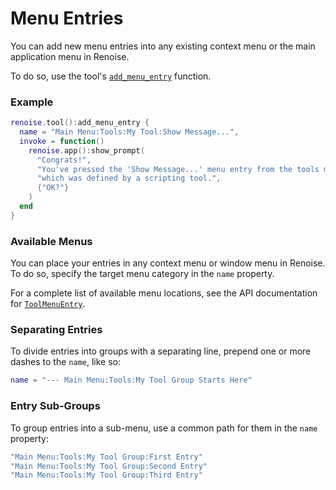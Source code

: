 # Menu Entries

You can add new menu entries into any existing context menu or the main application menu in Renoise.

To do so, use the tool's [`add_menu_entry`](../API/renoise/renoise.ScriptingTool.md#add_menu_entry) function.

### Example

```lua
renoise.tool():add_menu_entry {
  name = "Main Menu:Tools:My Tool:Show Message...",
  invoke = function()
    renoise.app():show_prompt(
      "Congrats!",
      "You've pressed the 'Show Message...' menu entry from the tools menu, " ..
      "which was defined by a scripting tool.",
      {"OK?"}
    )
  end
}
```

### Available Menus

You can place your entries in any context menu or window menu in Renoise. To do so, specify the target menu category in the `name` property.

For a complete list of available menu locations, see the API documentation for [`ToolMenuEntry`](../API/renoise/renoise.ScriptingTool.md#toolmenuentry).

### Separating Entries

To divide entries into groups with a separating line, prepend one or more dashes to the `name`, like so:

```lua
name = "--- Main Menu:Tools:My Tool Group Starts Here"
```

### Entry Sub-Groups

To group entries into a sub-menu, use a common path for them in the `name` property:

```lua
"Main Menu:Tools:My Tool Group:First Entry"
"Main Menu:Tools:My Tool Group:Second Entry"
"Main Menu:Tools:My Tool Group:Third Entry"
```
